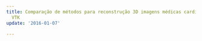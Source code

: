 ```yaml
---
title: Comparação de métodos para reconstrução 3D imagens médicas cardíacas usando
  VTK
update: '2016-01-07'

---
```


